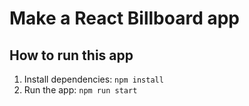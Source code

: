 # Make a React Billboard app

## How to run this app
1. Install dependencies: `npm install`
2. Run the app: `npm run start`
